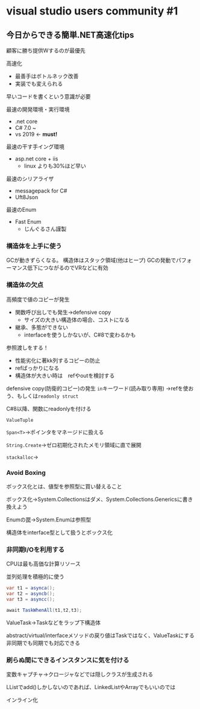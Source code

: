 # visual studio users community #1

## 今日からできる簡単.NET高速化tips

顧客に勝ち提供Wするのが最優先

高速化

- 最善手はボトルネック改善
- 実装でも変えられる

早いコードを書くという意識が必要

最速の開発環境・実行環境

- .net core
- C# 7.0 ~
- vs 2019 <- **must!**

最速の干す手イング環境

- asp.net core + iis
  - linux よりも30%ほど早い

最速のシリアライザ

- messagepack for C#
- Uft8Json

最速のEnum

- Fast Enum
  - じんぐるさん謹製

### **構造体を上手に使う**

GCが動きずらくなる。
構造体はスタック領域(他はヒープ)
GCの発動でパフォーマンス低下につながるのでVRなどに有効

### 構造体の欠点

高頻度で値のコピーが発生
- 関数呼び出しでも発生→defensive copy
  - サイズの大きい構造体の場合、コストになる
- 継承、多態ができない
  - interfaceを使うしかないが、C#8で変わるかも

参照渡しをする！

- 性能劣化に著kk列するコピーの防止
- refばっかりになる
- 構造体が大きい時は　refやoutを検討する

defensive copy(防衛的コピー)の発生
`in`キーワード(読み取り専用)
→refを使おう、もしくは`readonly struct`

C#8以降、関数にreadonlyを付ける

`ValueTuple`

`Span<T>`→ポインタをマネージドに扱える

`String.Create`→ゼロ初期化されたメモリ領域に直で展開

`stackalloc`→

### Avoid Boxing

ボックス化とは、値型を参照型に買い替えること

ボックス化→System.Collectionsはダメ、System.Collections.Genericsに書き換えよう

Enumの罠→System.Enumは参照型

構造体をinterface型として扱うとボックス化

### 非同期I/Oを利用する

CPUは最も高価な計算リソース

並列処理を積極的に使う

```csharp
var t1 = asynca();
var t2 = asyncb();
var t3 = asyncc();

await TaskWhenAll(t1,t2,t3);
```

ValueTask→Taskなどをラップ下構造体

abstract/virtual/interfaceメソッドの戻り値はTaskではなく、ValueTaskにする
非同期でも同期でも対応できる

### 刷らぬ間にできるインスタンスに気を付ける

変数キャプチャ→クロージャなどでは隠しクラスが生成される

LList<T>でadd()しかしないのであれば、LinkedListやArrayでもいいのでは

インライン化

